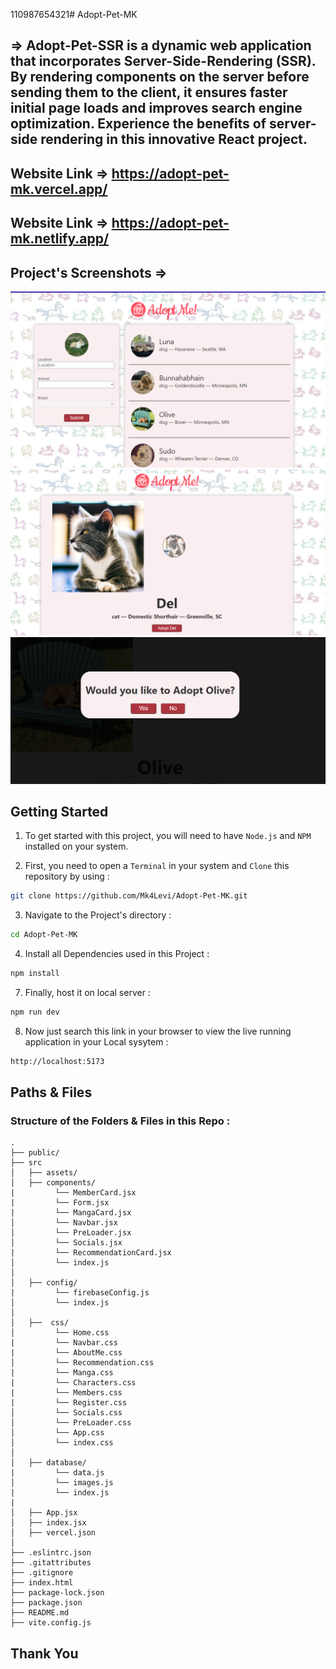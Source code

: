 110987654321# Adopt-Pet-MK

## => Adopt-Pet-SSR is a dynamic web application that incorporates Server-Side-Rendering (SSR). By rendering components on the server before sending them to the client, it ensures faster initial page loads and improves search engine optimization. Experience the benefits of server-side rendering in this innovative React project.

## Website Link => https://adopt-pet-mk.vercel.app/

## Website Link => https://adopt-pet-mk.netlify.app/

## Project's Screenshots =>

![image](./src/assets/ss1.png)
![image](./src/assets/ss2.png)
![image](./src/assets/ss3.png)

<h2>Getting Started</h2>

1. To get started with this project, you will need to have `Node.js` and `NPM` installed on your system.

2. First, you need to open a `Terminal` in your system and `Clone` this repository by using :

```bash
git clone https://github.com/Mk4Levi/Adopt-Pet-MK.git
```

3. Navigate to the Project's directory :

```bash
cd Adopt-Pet-MK
```

4. Install all Dependencies used in this Project :

```bash
npm install
```

7. Finally, host it on local server :

```bash
npm run dev
```

8. Now just search this link in your browser to view the live running application in your Local sysytem :

```bash
http://localhost:5173
```

<h2>Paths & Files</h2>

### Structure of the Folders & Files in this Repo :

```text
.
├── public/
├── src
│   ├── assets/
│   ├── components/
|         └── MemberCard.jsx
|         └── Form.jsx
|         └── MangaCard.jsx
│         └── Navbar.jsx
│         └── PreLoader.jsx
│         └── Socials.jsx
|         └── RecommendationCard.jsx
│         └── index.js
│
│   ├── config/
|         └── firebaseConfig.js
│         └── index.js
│
│   ├──  css/
│         └── Home.css
|         └── Navbar.css
|         └── AboutMe.css
│         └── Recommendation.css
|         └── Manga.css
|         └── Characters.css
|         └── Members.css
|         └── Register.css
│         └── Socials.css
│         └── PreLoader.css
│         └── App.css
│         └── index.css
│
│   ├── database/
|         └── data.js
│         └── images.js
|         └── index.js
|
│   ├── App.jsx
│   ├── index.jsx
│   ├── vercel.json
│
├── .eslintrc.json
├── .gitattributes
├── .gitignore
├── index.html
├── package-lock.json
├── package.json
├── README.md
├── vite.config.js

```

## Thank You
